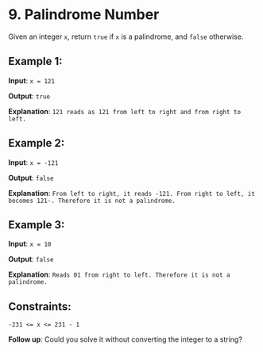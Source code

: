 # 9. Palindrome Number

Given an integer `x`, return `true` if `x` is a palindrome, and `false` otherwise.

## Example 1:

**Input**: `x = 121`

**Output**: `true`

**Explanation**: `121 reads as 121 from left to right and from right to left.`


## Example 2:

**Input**: `x = -121`

**Output**: `false`

**Explanation**: `From left to right, it reads -121. From right to left, it becomes 121-. Therefore it is not a palindrome.`


## Example 3:

**Input**: `x = 10`

**Output**: `false`

**Explanation**: `Reads 01 from right to left. Therefore it is not a palindrome.`
 

## Constraints:

`-231 <= x <= 231 - 1`
 

**Follow up**: Could you solve it without converting the integer to a string?